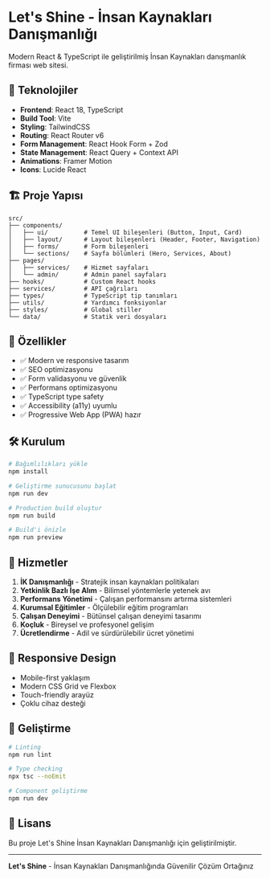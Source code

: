 # Let's Shine - İnsan Kaynakları Danışmanlığı

Modern React & TypeScript ile geliştirilmiş İnsan Kaynakları danışmanlık firması web sitesi.

## 🚀 Teknolojiler

- **Frontend**: React 18, TypeScript
- **Build Tool**: Vite
- **Styling**: TailwindCSS
- **Routing**: React Router v6
- **Form Management**: React Hook Form + Zod
- **State Management**: React Query + Context API
- **Animations**: Framer Motion
- **Icons**: Lucide React

## 🏗️ Proje Yapısı

```
src/
├── components/
│   ├── ui/          # Temel UI bileşenleri (Button, Input, Card)
│   ├── layout/      # Layout bileşenleri (Header, Footer, Navigation)
│   ├── forms/       # Form bileşenleri
│   └── sections/    # Sayfa bölümleri (Hero, Services, About)
├── pages/
│   ├── services/    # Hizmet sayfaları
│   └── admin/       # Admin panel sayfaları
├── hooks/           # Custom React hooks
├── services/        # API çağrıları
├── types/           # TypeScript tip tanımları
├── utils/           # Yardımcı fonksiyonlar
├── styles/          # Global stiller
└── data/            # Statik veri dosyaları
```

## 🎯 Özellikler

- ✅ Modern ve responsive tasarım
- ✅ SEO optimizasyonu
- ✅ Form validasyonu ve güvenlik
- ✅ Performans optimizasyonu
- ✅ TypeScript type safety
- ✅ Accessibility (a11y) uyumlu
- ✅ Progressive Web App (PWA) hazır

## 🛠️ Kurulum

```bash
# Bağımlılıkları yükle
npm install

# Geliştirme sunucusunu başlat
npm run dev

# Production build oluştur
npm run build

# Build'i önizle
npm run preview
```

## 🎨 Hizmetler

1. **İK Danışmanlığı** - Stratejik insan kaynakları politikaları
2. **Yetkinlik Bazlı İşe Alım** - Bilimsel yöntemlerle yetenek avı
3. **Performans Yönetimi** - Çalışan performansını artırma sistemleri
4. **Kurumsal Eğitimler** - Ölçülebilir eğitim programları
5. **Çalışan Deneyimi** - Bütünsel çalışan deneyimi tasarımı
6. **Koçluk** - Bireysel ve profesyonel gelişim
7. **Ücretlendirme** - Adil ve sürdürülebilir ücret yönetimi

## 📱 Responsive Design

- Mobile-first yaklaşım
- Modern CSS Grid ve Flexbox
- Touch-friendly arayüz
- Çoklu cihaz desteği

## 🔧 Geliştirme

```bash
# Linting
npm run lint

# Type checking
npx tsc --noEmit

# Component geliştirme
npm run dev
```

## 📝 Lisans

Bu proje Let's Shine İnsan Kaynakları Danışmanlığı için geliştirilmiştir.

---

**Let's Shine** - İnsan Kaynakları Danışmanlığında Güvenilir Çözüm Ortağınız